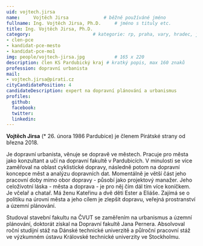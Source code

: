 ```yaml
---
uid: vojtech.jirsa
name:     Vojtěch Jirsa      		# běžně používáné jméno
fullname: Ing. Vojtěch Jirsa, Ph.D.		# jméno s tituly etc.
title: Ing. Vojtěch Jirsa, Ph.D.
category:                 		# kategorie: rp, praha, vary, hradec, jmk, senat
- clen-pce
- kandidat-pce-mesto
- kandidat-pce-mo1
img: people/vojtech-jirsa.jpg           # 165 x 220
description: člen KS Pardubický kraj # kratký popis, max 160 znaků
profession: dopravní urbanista
mail:
- vojtech.jirsa@pirati.cz
cityCandidatePosition: 4
candidateDescription: expert na dopravní plánování a urbanismus
profiles:
  github:
  facebook:
  twitter:
  linkedin:
---
```

**Vojtěch Jirsa** (* 26. února 1986 Pardubice) je členem Pirátské strany od března 2018.

Je dopravní urbanista, věnuje se dopravě ve městech. Pracuje pro města jako konzultant a učí na dopravní fakultě v Pardubicích. V minulosti se více zaměřoval na oblast cyklistické dopravy, následně potom na dopravní koncepce měst a analýzu dopravních dat. Momentálně je větší část jeho pracovní doby mimo obor dopravy - působí jako projektový manažer. Jeho celoživotní láska - města a doprava - je pro něj čím dál tím více koníčkem. Je včelař a chatař. Má ženu Kateřinu a dvě děti Ester a Eliáše. Zajímá se o politiku na úrovni města a jeho cílem je zlepšit dopravu, veřejná prostranství a územní plánování.

Studoval stavební fakultu na ČVUT se zaměřením na urbanismus a územní plánování, doktorát získal na Dopravní fakultě Jana Pernera. Absolvoval roční studijní stáž na Dánské technické univerzitě a půlroční pracovní stáž ve výzkumném ústavu Královské technické univerzity ve Stockholmu.
